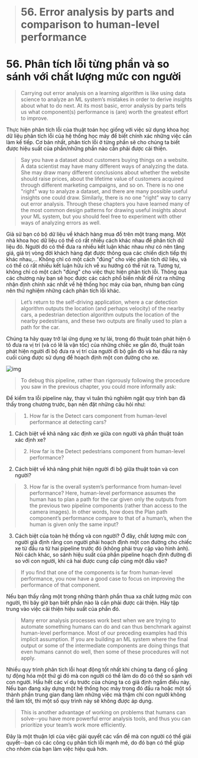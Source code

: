 > # 56. Error analysis by parts and comparison to human-level performance

# 56. Phân tích lỗi từng phần và so sánh với chất lượng mức con người

> Carrying out error analysis on a learning algorithm is like using data science to analyze an ML system’s mistakes in order to derive insights about what to do next. At its most basic, error analysis by parts tells us what component(s) performance is (are) worth the greatest effort to improve.

Thực hiện phân tích lỗi của thuật toán học giống với việc sử dụng khoa học dữ liệu phân tích lỗi của hệ thống học máy để biết chính xác những việc cần làm kế tiếp. Cơ bản nhất, phân tích lỗi ở từng phần sẽ cho chúng ta biết được hiệu suất của phần/những phần nào cần phải được cải thiện.

> Say you have a dataset about customers buying things on a website. A data scientist may have many different ways of analyzing the data. She may draw many different conclusions about whether the website should raise prices, about the lifetime value of customers acquired through different marketing campaigns, and so on. There is no one "right" way to analyze a dataset, and there are many possible useful insights one could draw. Similarly, there is no one "right" way to carry out error analysis. Through these chapters you have learned many of the most common design patterns for drawing useful insights about your ML system, but you should feel free to experiment with other ways of analyzing errors as well.

Giả sử bạn có bộ dữ liệu về khách hàng mua đồ trên một trang mạng. Một nhà khoa học dữ liệu có thể có rất nhiều cách khác nhau để phân tích dữ liệu đó. Người đó có thể đưa ra nhiều kết luận khác nhau như có nên tăng giá, giá trị vòng đời khách hàng đạt được thông qua các chiến dịch tiếp thị khác nhau,... Không chỉ có một cách "đúng" cho việc phân tích dữ liệu, và có thể có rất nhiều kết luận hữu ích về xu hướng có thể rút ra. Tương tự, không chỉ có một cách "đúng" cho việc thực hiện phân tích lỗi. Thông qua các chương này bạn sẽ học được các cách phổ biến nhất để rút ra những nhận định chính xác nhất về hệ thống học máy của bạn, nhưng bạn cũng nên thử nghiệm những cách phân tích lỗi khác.

> Let’s return to the self-driving application, where a car detection algorithm outputs the location (and perhaps velocity) of the nearby cars, a pedestrian detection algorithm outputs the location of the nearby pedestrians, and these two outputs are finally used to plan a path for the car.

Chúng ta hãy quay trở lại ứng dụng xe tự lái, trong đó thuật toán phát hiện ô tô đưa ra vị trí (và có lẽ là vận tốc) của những chiếc xe gần đó, thuật toán phát hiện người đi bộ đưa ra vị trí của người đi bộ gần đó và hai đầu ra này cuối cùng được sử dụng để hoạch định một con đường cho xe.

![img](../imgs/C56_01.png)

> To debug this pipeline, rather than rigorously following the procedure you saw in the previous chapter, you could more informally ask:

Để kiểm tra lỗi pipeline này, thay vì tuân thủ nghiêm ngặt quy trình bạn đã thấy trong chương trước, bạn nên đặt những câu hỏi như:

> 1. How far is the Detect cars component from human-level performance at detecting cars?

1. Cách biệt về khả năng xác định xe giữa con người và phần thuật toán xác định xe?

> 2. How far is the Detect pedestrians component from human-level performance?

2. Cách biệt về khả năng phát hiện người đi bộ giữa thuật toán và con người?

> 3. How far is the overall system’s performance from human-level performance? Here, human-level performance assumes the human has to plan a path for the car given only the outputs from the previous two pipeline components (rather than access to the camera images). In other words, how does the Plan path component’s performance compare to that of a human’s, when the human is given only the same input?

3. Cách biệt của toàn hệ thống và con người? Ở đây, chất lượng mức con người giả định rằng con người phải hoạch định một con đường cho chiếc xe từ đầu ra từ hai pipeline trước đó (không phải truy cập vào hình ảnh). Nói cách khác, so sánh hiệu suất của phần pipeline hoạch định đường đi so với con người, khi cả hai được cung cấp cùng một đầu vào?

> If you find that one of the components is far from human-level performance, you now have a good case to focus on improving the performance of that component.

Nếu bạn thấy rằng một trong những thành phần thua xa chất lượng mức con người, thì bây giờ bạn biết phần nào là cần phải được cải thiện. Hãy tập trung vào việc cải thiện hiệu suất của phần đó.

> Many error analysis processes work best when we are trying to automate something humans can do and can thus benchmark against human-level performance. Most of our preceding examples had this implicit assumption. If you are building an ML system where the final output or some of the intermediate components are doing things that even humans cannot do well, then some of these procedures will not apply.

Nhiều quy trình phân tích lỗi hoạt động tốt nhất khi chúng ta đang cố gắng tự động hóa một thứ gì đó mà con người có thể làm do đó có thể so sánh với con người. Hầu hết các ví dụ trước của chúng ta có giả định ngầm điều này. Nếu bạn đang xây dựng một hệ thống học máy trong đó đầu ra hoặc một số thành phần trung gian đang làm những việc mà thậm chí con người không thể làm tốt, thì một số quy trình này sẽ không được áp dụng.

> This is another advantage of working on problems that humans can solve--you have more powerful error analysis tools, and thus you can prioritize your team’s work more efficiently.

Đây là một thuận lợi của việc giải quyết các vấn đề mà con người có thể giải quyết--bạn có các công cụ phân tích lỗi mạnh mẽ, do đó bạn có thể giúp cho nhóm của bạn làm việc hiệu quả hơn.
